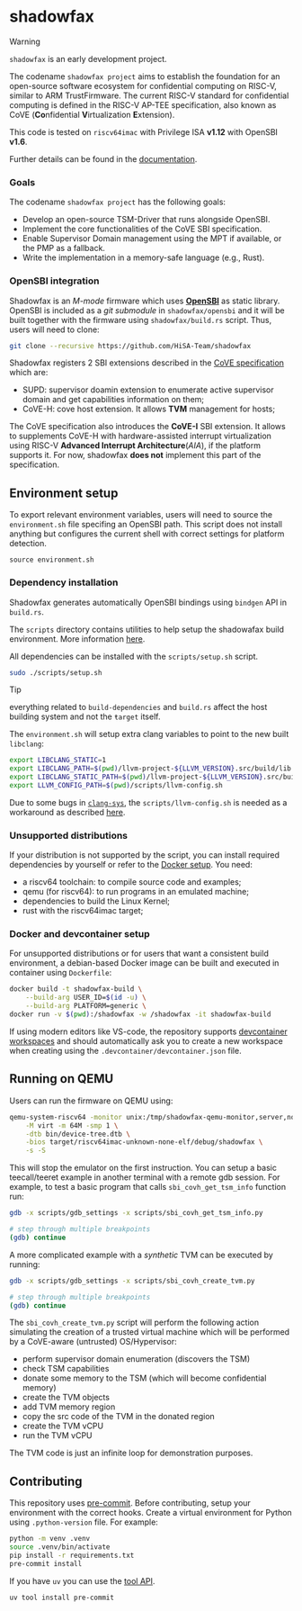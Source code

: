 # shadowfax

> [!WARNING]
> `shadowfax` is an early development project.

The codename `shadowfax project` aims to establish the foundation for an open-source software ecosystem for
confidential computing on RISC-V, similar to ARM TrustFirmware. The current RISC-V standard for confidential
computing is defined in the RISC-V AP-TEE specification, also known as CoVE
(**Co**nfidential **V**irtualization **E**xtension).

This code is tested on `riscv64imac` with Privilege ISA **v1.12** with OpenSBI **v1.6**.

Further details can be found in the [documentation](https://granp4sso.github.io/shadowfax/).

### Goals
The codename `shadowfax project` has the following goals:
- Develop an open-source TSM-Driver that runs alongside OpenSBI.
- Implement the core functionalities of the CoVE SBI specification.
- Enable Supervisor Domain management using the MPT if available, or the PMP as a fallback.
- Write the implementation in a memory-safe language (e.g., Rust).

### OpenSBI integration
Shadowfax is an *M-mode* firmware which uses [**OpenSBI**](https://github.com/riscv-software-src/opensbi)
as static library. OpenSBI is included as a _git submodule_ in `shadowfax/opensbi` and it will be
built together with the firmware using `shadowfax/build.rs` script. Thus, users will need to clone:

```sh
git clone --recursive https://github.com/HiSA-Team/shadowfax
```

Shadowfax registers 2 SBI extensions described in the [CoVE specification](https://github.com/riscv-non-isa/riscv-ap-tee)
which are:

- SUPD: supervisor doamin extension to enumerate active supervisor domain and get capabilities information on them;
- CoVE-H: cove host extension. It allows **TVM** management for hosts;

The CoVE specification also introduces the **CoVE-I** SBI extension. It allows to supplements CoVE-H with hardware-assisted
interrupt virtualization using RISC-V **Advanced Interrupt Architecture**(*AIA*), if the platform supports it.
For now, shadowfax **does not** implement this part of the specification.

## Environment setup

To export relevant environment variables, users will need to source the `environment.sh` file specifing
an OpenSBI path. This script does not install anything but configures the current shell with correct
settings for platform detection.

```
source environment.sh
```

### Dependency installation

Shadowfax generates automatically OpenSBI bindings using `bindgen` API in `build.rs`.

The `scripts` directory contains utilities to help setup the shadowafax build environment.
More information [here](/scripts/README.md).

All dependencies can be installed with the `scripts/setup.sh` script.

```sh
sudo ./scripts/setup.sh
```

> [!TIP]
> everything related to `build-dependencies` and `build.rs` affect the host building system and not the `ŧarget` itself.

The `environment.sh` will setup extra clang variables to point to the new built `libclang`:
```sh
export LIBCLANG_STATIC=1
export LIBCLANG_PATH=$(pwd)/llvm-project-${LLVM_VERSION}.src/build/lib
export LIBCLANG_STATIC_PATH=$(pwd)/llvm-project-${LLVM_VERSION}.src/build/lib
export LLVM_CONFIG_PATH=$(pwd)/scripts/llvm-config.sh
```

Due to some bugs in [`clang-sys`](https://github.com/KyleMayes/clang-sys?tab=readme-ov-file#environment-variables), the `scripts/llvm-config.sh` is needed as a workaround as described [here](https://github.com/rust-lang/rust-bindgen/issues/2360).

### Unsupported distributions
If your distribution is not supported by the script, you can install required dependencies by
yourself or refer to the [Docker setup](#docker-setup). You need:

- a riscv64 toolchain: to compile source code and examples;
- qemu (for riscv64): to run programs in an emulated machine;
- dependencies to build the Linux Kernel;
- rust with the riscv64imac target;

### Docker and devcontainer setup
For unsupported distributions or for users that want a consistent build environment,
a debian-based Docker image can be built and executed in container using `Dockerfile`:

```sh
docker build -t shadowfax-build \
    --build-arg USER_ID=$(id -u) \
    --build-arg PLATFORM=generic \
docker run -v $(pwd):/shadowfax -w /shadowfax -it shadowfax-build
```

If using modern editors like VS-code, the repository supports [devcontainer workspaces](https://containers.dev/) and should automatically
ask you to create a new workspace when creating using the `.devcontainer/devcontainer.json` file.

## Running on QEMU
Users can run the firmware on QEMU using:

```sh
qemu-system-riscv64 -monitor unix:/tmp/shadowfax-qemu-monitor,server,nowait -nographic \
    -M virt -m 64M -smp 1 \
    -dtb bin/device-tree.dtb \
    -bios target/riscv64imac-unknown-none-elf/debug/shadowfax \
    -s -S
```

This will stop the emulator on the first instruction. You can setup a basic teecall/teeret example
in another terminal with a remote gdb session. For example, to test a basic program that calls
`sbi_covh_get_tsm_info` function run:

```sh
gdb -x scripts/gdb_settings -x scripts/sbi_covh_get_tsm_info.py

# step through multiple breakpoints
(gdb) continue
```

A more complicated example with a _synthetic_ TVM can be executed by running:
```sh
gdb -x scripts/gdb_settings -x scripts/sbi_covh_create_tvm.py

# step through multiple breakpoints
(gdb) continue
```

The `sbi_covh_create_tvm.py` script will perform the following action simulating the creation of a
trusted virtual machine which will be performed by a CoVE-aware (untrusted) OS/Hypervisor:

- perform supervisor domain enumeration (discovers the TSM)
- check TSM capabilities
- donate some memory to the TSM (which will become confidential memory)
- create the TVM objects
- add TVM memory region
- copy the src code of the TVM in the donated region
- create the TVM vCPU
- run the TVM vCPU

The TVM code is just an infinite loop for demonstration purposes.

## Contributing
This repository uses [pre-commit](https://pre-commit.com/). Before contributing, setup your environment
with the correct hooks. Create a virtual environment for Python using `.python-version` file.
For example:

```sh
python -m venv .venv
source .venv/bin/activate
pip install -r requirements.txt
pre-commit install
```

If you have `uv` you can use the [tool API](https://docs.astral.sh/uv/concepts/tools/#the-bin-directory).
```sh
uv tool install pre-commit
```
